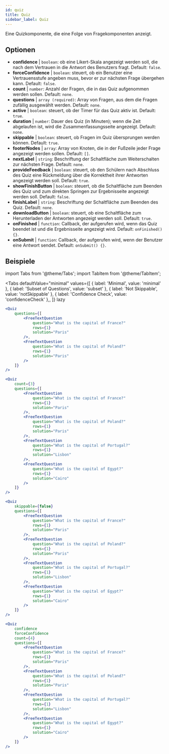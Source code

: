 ```yaml
---
id: quiz 
title: Quiz
sidebar_label: Quiz
---
```


Eine Quizkomponente, die eine Folge von Fragekomponenten anzeigt.

## Optionen

* __confidence__ | `boolean`: ob eine Likert-Skala angezeigt werden soll, die nach dem Vertrauen in die Antwort des Benutzers fragt. Default: `false`.
* __forceConfidence__ | `boolean`: steuert, ob ein Benutzer eine Vertrauensstufe angeben muss, bevor er zur nächsten Frage übergehen kann. Default: `false`.
* __count__ | `number`: Anzahl der Fragen, die in das Quiz aufgenommen werden sollen. Default: `none`.
* __questions__ | `array (required)`: Array von Fragen, aus dem die Fragen zufällig ausgewählt werden. Default: `none`.
* __active__ | `boolean`: steuert, ob der Timer für das Quiz aktiv ist. Default: `true`.
* __duration__ | `number`: Dauer des Quiz (in Minuten); wenn die Zeit abgelaufen ist, wird die Zusammenfassungsseite angezeigt. Default: `none`.
* __skippable__ | `boolean`: steuert, ob Fragen im Quiz übersprungen werden können. Default: `true`.
* __footerNodes__ | `array`: Array von Knoten, die in der Fußzeile jeder Frage angezeigt werden sollen. Default: `[]`.
* __nextLabel__ | `string`: Beschriftung der Schaltfläche zum Weiterschalten zur nächsten Frage. Default: `none`.
* __provideFeedback__ | `boolean`: steuert, ob den Schülern nach Abschluss des Quiz eine Rückmeldung über die Korrektheit ihrer Antworten angezeigt werden soll. Default: `true`.
* __showFinishButton__ | `boolean`: steuert, ob die Schaltfläche zum Beenden des Quiz und zum direkten Springen zur Ergebnisseite angezeigt werden soll. Default: `false`.
* __finishLabel__ | `string`: Beschriftung der Schaltfläche zum Beenden des Quiz. Default: `none`.
* __downloadButton__ | `boolean`: steuert, ob eine Schaltfläche zum Herunterladen der Antworten angezeigt werden soll. Default: `true`.
* __onFinished__ | `function`: Callback, der aufgerufen wird, wenn das Quiz beendet ist und die Ergebnisseite angezeigt wird. Default: `onFinished() {}`.
* __onSubmit__ | `function`: Callback, der aufgerufen wird, wenn der Benutzer eine Antwort sendet. Default: `onSubmit() {}`.


## Beispiele

import Tabs from '@theme/Tabs';
import TabItem from '@theme/TabItem';

<Tabs
    defaultValue="minimal"
    values={[
        { label: 'Minimal', value: 'minimal' },
        { label: 'Subset of Questions', value: 'subset' },
        { label: 'Not Skippable', value: 'notSkippable' },
        { label: 'Confidence Check', value: 'confidenceCheck' },,
    ]}
    lazy
>

<TabItem value="minimal">

```jsx live
<Quiz
    questions={[
        <FreeTextQuestion 
            question="What is the capital of France?" 
            rows={1} 
            solution="Paris" 
        />,
        <FreeTextQuestion 
            question="What is the capital of Poland?" 
            rows={1} 
            solution="Paris" 
        />
    ]}
/>
```
</TabItem>

<TabItem value="subset">

```jsx live
<Quiz
    count={3}
    questions={[
        <FreeTextQuestion 
            question="What is the capital of France?" 
            rows={1} 
            solution="Paris" 
        />,
        <FreeTextQuestion 
            question="What is the capital of Poland?" 
            rows={1} 
            solution="Paris" 
        />,
        <FreeTextQuestion 
            question="What is the capital of Portugal?" 
            rows={1} 
            solution="Lisbon" 
        />,     
        <FreeTextQuestion 
            question="What is the capital of Egypt?" 
            rows={1} 
            solution="Cairo" 
        />
    ]}
/>
```
</TabItem>

<TabItem value="notSkippable" >

```jsx live
<Quiz
    skippable={false}
    questions={[
        <FreeTextQuestion 
            question="What is the capital of France?" 
            rows={1} 
            solution="Paris" 
        />,
        <FreeTextQuestion 
            question="What is the capital of Poland?" 
            rows={1} 
            solution="Paris" 
        />,
        <FreeTextQuestion 
            question="What is the capital of Portugal?" 
            rows={1} 
            solution="Lisbon" 
        />,     
        <FreeTextQuestion 
            question="What is the capital of Egypt?" 
            rows={1} 
            solution="Cairo" 
        />
    ]}
/>
```
</TabItem>

<TabItem value="confidenceCheck">

```jsx live
<Quiz
    confidence
    forceConfidence
    count={4}
    questions={[
        <FreeTextQuestion 
            question="What is the capital of France?" 
            rows={1} 
            solution="Paris" 
        />,
        <FreeTextQuestion 
            question="What is the capital of Poland?" 
            rows={1} 
            solution="Paris" 
        />,
        <FreeTextQuestion 
            question="What is the capital of Portugal?" 
            rows={1} 
            solution="Lisbon" 
        />,     
        <FreeTextQuestion 
            question="What is the capital of Egypt?" 
            rows={1} 
            solution="Cairo" 
        />
    ]}
/>
```
</TabItem>

</Tabs>
